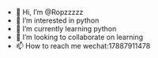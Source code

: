 - 👋 Hi, I’m @Ropzzzzz
- 👀 I’m interested in python
- 🌱 I’m currently learning python
- 💞️ I’m looking to collaborate on learning
- 📫 How to reach me wechat:17887911478

<!---
Ropzzzzz/Ropzzzzz is a ✨ special ✨ repository because its `README.md` (this file) appears on your GitHub profile.
You can click the Preview link to take a look at your changes.
--->
